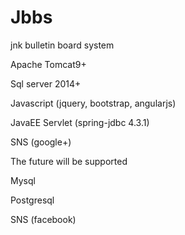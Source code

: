 Jbbs
===============
jnk bulletin board system

Apache Tomcat9+

Sql server 2014+

Javascript (jquery, bootstrap, angularjs)

JavaEE Servlet (spring-jdbc 4.3.1)

SNS (google+)


The future will be supported

Mysql

Postgresql

SNS (facebook)

